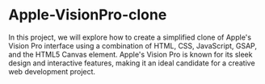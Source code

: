 # Apple-VisionPro-clone
In this project, we will explore how to create a simplified clone of Apple's Vision Pro interface using a combination of HTML, CSS, JavaScript, GSAP, and the HTML5 Canvas element. Apple's Vision Pro is known for its sleek design and interactive features, making it an ideal candidate for a creative web development project.
